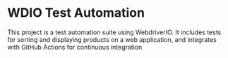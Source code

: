 # WDIO Test Automation

This project is a test automation suite using WebdriverIO. 
It includes tests for sorting and displaying products on a web application, 
and integrates with GitHub Actions for continuous integration
